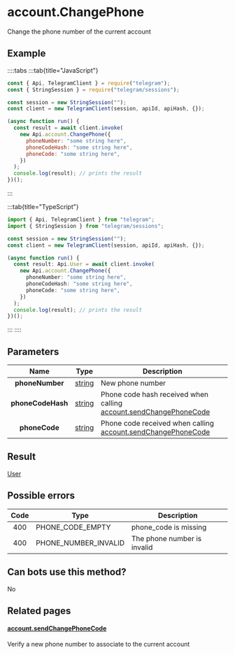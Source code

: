 # account.ChangePhone

Change the phone number of the current account

## Example

::::tabs
:::tab{title="JavaScript"}

```js
const { Api, TelegramClient } = require("telegram");
const { StringSession } = require("telegram/sessions");

const session = new StringSession("");
const client = new TelegramClient(session, apiId, apiHash, {});

(async function run() {
  const result = await client.invoke(
    new Api.account.ChangePhone({
      phoneNumber: "some string here",
      phoneCodeHash: "some string here",
      phoneCode: "some string here",
    })
  );
  console.log(result); // prints the result
})();
```

:::

:::tab{title="TypeScript"}

```ts
import { Api, TelegramClient } from "telegram";
import { StringSession } from "telegram/sessions";

const session = new StringSession("");
const client = new TelegramClient(session, apiId, apiHash, {});

(async function run() {
  const result: Api.User = await client.invoke(
    new Api.account.ChangePhone({
      phoneNumber: "some string here",
      phoneCodeHash: "some string here",
      phoneCode: "some string here",
    })
  );
  console.log(result); // prints the result
})();
```

:::
::::

## Parameters

|       Name        | Type                                            | Description                                                                                                                       |
| :---------------: | ----------------------------------------------- | --------------------------------------------------------------------------------------------------------------------------------- |
|  **phoneNumber**  | [string](https://core.telegram.org/type/string) | New phone number                                                                                                                  |
| **phoneCodeHash** | [string](https://core.telegram.org/type/string) | Phone code hash received when calling [account.sendChangePhoneCode](https://core.telegram.org/method/account.sendChangePhoneCode) |
|   **phoneCode**   | [string](https://core.telegram.org/type/string) | Phone code received when calling [account.sendChangePhoneCode](https://core.telegram.org/method/account.sendChangePhoneCode)      |

## Result

[User](https://core.telegram.org/type/User)

## Possible errors

| Code | Type                 | Description                 |
| :--: | -------------------- | --------------------------- |
| 400  | PHONE_CODE_EMPTY     | phone_code is missing       |
| 400  | PHONE_NUMBER_INVALID | The phone number is invalid |

## Can bots use this method?

No

## Related pages

#### [account.sendChangePhoneCode](https://core.telegram.org/method/account.sendChangePhoneCode)

Verify a new phone number to associate to the current account
